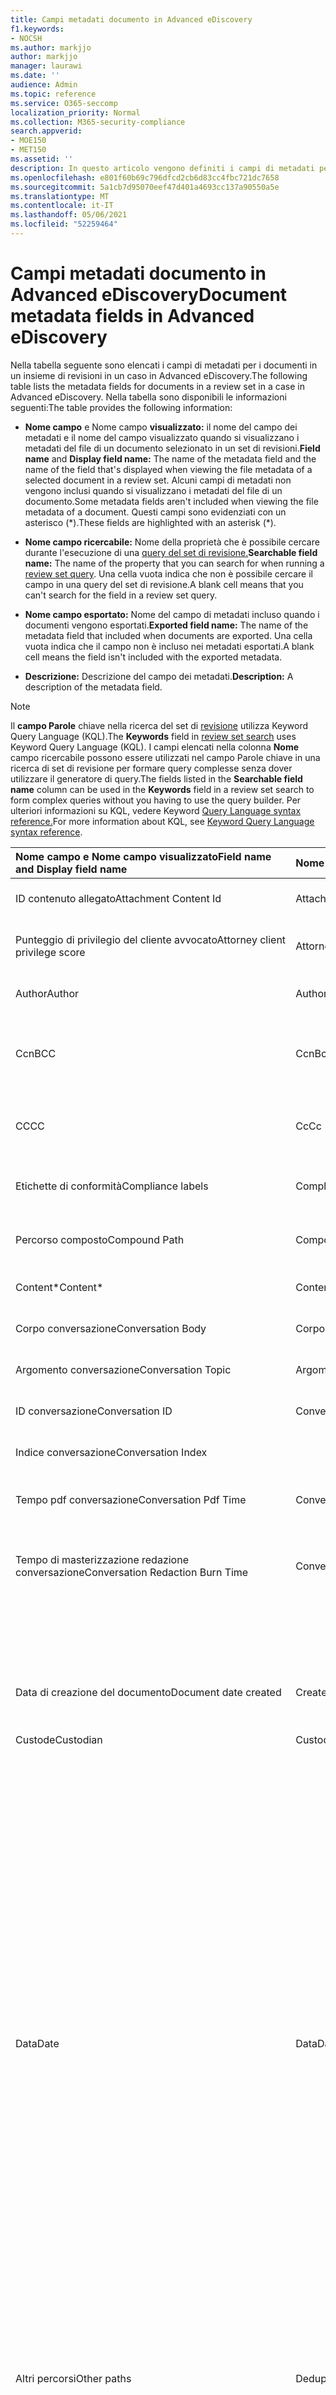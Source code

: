 ```yaml
---
title: Campi metadati documento in Advanced eDiscovery
f1.keywords:
- NOCSH
ms.author: markjjo
author: markjjo
manager: laurawi
ms.date: ''
audience: Admin
ms.topic: reference
ms.service: O365-seccomp
localization_priority: Normal
ms.collection: M365-security-compliance
search.appverid:
- MOE150
- MET150
ms.assetid: ''
description: In questo articolo vengono definiti i campi di metadati per i documenti in un set di revisioni in un caso in Advanced eDiscovery in Microsoft 365.
ms.openlocfilehash: e801f60b69c796dfcd2cb6d83cc4fbc721dc7658
ms.sourcegitcommit: 5a1cb7d95070eef47d401a4693cc137a90550a5e
ms.translationtype: MT
ms.contentlocale: it-IT
ms.lasthandoff: 05/06/2021
ms.locfileid: "52259464"
---
```

# <a name="document-metadata-fields-in-advanced-ediscovery"></a><span data-ttu-id="33580-103">Campi metadati documento in Advanced eDiscovery</span><span class="sxs-lookup"><span data-stu-id="33580-103">Document metadata fields in Advanced eDiscovery</span></span>

<span data-ttu-id="33580-104">Nella tabella seguente sono elencati i campi di metadati per i documenti in un insieme di revisioni in un caso in Advanced eDiscovery.</span><span class="sxs-lookup"><span data-stu-id="33580-104">The following table lists the metadata fields for documents in a review set in a case in Advanced eDiscovery.</span></span> <span data-ttu-id="33580-105">Nella tabella sono disponibili le informazioni seguenti:</span><span class="sxs-lookup"><span data-stu-id="33580-105">The table provides the following information:</span></span>

- <span data-ttu-id="33580-106">**Nome campo** e Nome campo **visualizzato:** il nome del campo dei metadati e il nome del campo visualizzato quando si visualizzano i metadati del file di un documento selezionato in un set di revisioni.</span><span class="sxs-lookup"><span data-stu-id="33580-106">**Field name** and **Display field name:** The name of the metadata field and the name of the field that's displayed when viewing the file metadata of a selected document in a review set.</span></span> <span data-ttu-id="33580-107">Alcuni campi di metadati non vengono inclusi quando si visualizzano i metadati del file di un documento.</span><span class="sxs-lookup"><span data-stu-id="33580-107">Some metadata fields aren't included when viewing the file metadata of a document.</span></span> <span data-ttu-id="33580-108">Questi campi sono evidenziati con un asterisco (\*).</span><span class="sxs-lookup"><span data-stu-id="33580-108">These fields are highlighted with an asterisk (\*).</span></span>

- <span data-ttu-id="33580-109">**Nome campo ricercabile:** Nome della proprietà che è possibile cercare durante l'esecuzione di una [query del set di revisione.](review-set-search.md)</span><span class="sxs-lookup"><span data-stu-id="33580-109">**Searchable field name:** The name of the property that you can search for when running a [review set query](review-set-search.md).</span></span> <span data-ttu-id="33580-110">Una cella vuota indica che non è possibile cercare il campo in una query del set di revisione.</span><span class="sxs-lookup"><span data-stu-id="33580-110">A blank cell means that you can't search for the field in a review set query.</span></span>

- <span data-ttu-id="33580-111">**Nome campo esportato:** Nome del campo di metadati incluso quando i documenti vengono esportati.</span><span class="sxs-lookup"><span data-stu-id="33580-111">**Exported field name:** The name of the metadata field that included when documents are exported.</span></span>  <span data-ttu-id="33580-112">Una cella vuota indica che il campo non è incluso nei metadati esportati.</span><span class="sxs-lookup"><span data-stu-id="33580-112">A blank cell means the field isn't included with the exported metadata.</span></span>

- <span data-ttu-id="33580-113">**Descrizione:** Descrizione del campo dei metadati.</span><span class="sxs-lookup"><span data-stu-id="33580-113">**Description:** A description of the metadata field.</span></span>

> [!NOTE]
> <span data-ttu-id="33580-114">Il **campo Parole** chiave nella ricerca del set di [revisione](./review-set-search.md) utilizza Keyword Query Language (KQL).</span><span class="sxs-lookup"><span data-stu-id="33580-114">The **Keywords** field in [review set search](./review-set-search.md) uses Keyword Query Language (KQL).</span></span> <span data-ttu-id="33580-115">I campi elencati nella colonna **Nome** campo  ricercabile possono essere utilizzati nel campo Parole chiave in una ricerca di set di revisione per formare query complesse senza dover utilizzare il generatore di query.</span><span class="sxs-lookup"><span data-stu-id="33580-115">The fields listed in the **Searchable field name** column can be used in the **Keywords** field in a review set search to form complex queries without you having to use the query builder.</span></span> <span data-ttu-id="33580-116">Per ulteriori informazioni su KQL, vedere Keyword [Query Language syntax reference.](/sharepoint/dev/general-development/keyword-query-language-kql-syntax-reference)</span><span class="sxs-lookup"><span data-stu-id="33580-116">For more information about KQL, see [Keyword Query Language syntax reference](/sharepoint/dev/general-development/keyword-query-language-kql-syntax-reference).</span></span>

|<span data-ttu-id="33580-117">**Nome campo** e **Nome campo visualizzato**</span><span class="sxs-lookup"><span data-stu-id="33580-117">**Field name** and **Display field name**</span></span>|<span data-ttu-id="33580-118">**Nome campo ricercabile**</span><span class="sxs-lookup"><span data-stu-id="33580-118">**Searchable field name**</span></span>|<span data-ttu-id="33580-119">**Nome campo esportato**</span><span class="sxs-lookup"><span data-stu-id="33580-119">**Exported field name**</span></span>|<span data-ttu-id="33580-120">**Descrizione**</span><span class="sxs-lookup"><span data-stu-id="33580-120">**Description**</span></span>|
|:-----|:-----|:-----|:-----|
|<span data-ttu-id="33580-121">ID contenuto allegato</span><span class="sxs-lookup"><span data-stu-id="33580-121">Attachment Content Id</span></span>|<span data-ttu-id="33580-122">AttachmentContentId</span><span class="sxs-lookup"><span data-stu-id="33580-122">AttachmentContentId</span></span>||<span data-ttu-id="33580-123">ID contenuto allegato dell'elemento.</span><span class="sxs-lookup"><span data-stu-id="33580-123">Attachment content Id of the item.</span></span>|
|<span data-ttu-id="33580-124">Punteggio di privilegio del cliente avvocato</span><span class="sxs-lookup"><span data-stu-id="33580-124">Attorney client privilege score</span></span>|<span data-ttu-id="33580-125">AttorneyClientPrivilegeScore</span><span class="sxs-lookup"><span data-stu-id="33580-125">AttorneyClientPrivilegeScore</span></span>||<span data-ttu-id="33580-126">Punteggio di contenuto del modello di privilegio avvocato-client.</span><span class="sxs-lookup"><span data-stu-id="33580-126">Attorney-client privilege model content score.</span></span>|
|<span data-ttu-id="33580-127">Author</span><span class="sxs-lookup"><span data-stu-id="33580-127">Author</span></span>|<span data-ttu-id="33580-128">Author</span><span class="sxs-lookup"><span data-stu-id="33580-128">Author</span></span>|<span data-ttu-id="33580-129">Doc_authors</span><span class="sxs-lookup"><span data-stu-id="33580-129">Doc_authors</span></span>|<span data-ttu-id="33580-130">Autore dai metadati del documento.</span><span class="sxs-lookup"><span data-stu-id="33580-130">Author from the document metadata.</span></span>|
|<span data-ttu-id="33580-131">Ccn</span><span class="sxs-lookup"><span data-stu-id="33580-131">BCC</span></span>|<span data-ttu-id="33580-132">Ccn</span><span class="sxs-lookup"><span data-stu-id="33580-132">Bcc</span></span>|<span data-ttu-id="33580-133">Email_bcc</span><span class="sxs-lookup"><span data-stu-id="33580-133">Email_bcc</span></span>|<span data-ttu-id="33580-134">Campo Ccn per i tipi di messaggio.</span><span class="sxs-lookup"><span data-stu-id="33580-134">Bcc field for message types.</span></span> <span data-ttu-id="33580-135">Il formato **è DisplayName \<SMTPAddress>**.</span><span class="sxs-lookup"><span data-stu-id="33580-135">Format is **DisplayName \<SMTPAddress>**.</span></span>|
|<span data-ttu-id="33580-136">CC</span><span class="sxs-lookup"><span data-stu-id="33580-136">CC</span></span>|<span data-ttu-id="33580-137">Cc</span><span class="sxs-lookup"><span data-stu-id="33580-137">Cc</span></span>|<span data-ttu-id="33580-138">Email_cc</span><span class="sxs-lookup"><span data-stu-id="33580-138">Email_cc</span></span>|<span data-ttu-id="33580-139">Campo Cc per i tipi di messaggio.</span><span class="sxs-lookup"><span data-stu-id="33580-139">Cc field for message types.</span></span> <span data-ttu-id="33580-140">Il formato **è DisplayName \<SMTPAddress>**.</span><span class="sxs-lookup"><span data-stu-id="33580-140">Format is **DisplayName \<SMTPAddress>**.</span></span>|
|<span data-ttu-id="33580-141">Etichette di conformità</span><span class="sxs-lookup"><span data-stu-id="33580-141">Compliance labels</span></span>|<span data-ttu-id="33580-142">ComplianceLabels</span><span class="sxs-lookup"><span data-stu-id="33580-142">ComplianceLabels</span></span>|<span data-ttu-id="33580-143">Compliance_labels</span><span class="sxs-lookup"><span data-stu-id="33580-143">Compliance_labels</span></span>|<span data-ttu-id="33580-144">[Etichette di conservazione](retention.md) applicate al contenuto in Office 365.</span><span class="sxs-lookup"><span data-stu-id="33580-144">[Retention labels](retention.md) applied to content in Office 365.</span></span>|
|<span data-ttu-id="33580-145">Percorso composto</span><span class="sxs-lookup"><span data-stu-id="33580-145">Compound Path</span></span>|<span data-ttu-id="33580-146">CompoundPath</span><span class="sxs-lookup"><span data-stu-id="33580-146">CompoundPath</span></span>|<span data-ttu-id="33580-147">Compound_path</span><span class="sxs-lookup"><span data-stu-id="33580-147">Compound_path</span></span>|<span data-ttu-id="33580-148">Percorso leggibile che descrive l'origine dell'elemento.</span><span class="sxs-lookup"><span data-stu-id="33580-148">Human readable path that describes the source of the item.</span></span>|
|<span data-ttu-id="33580-149">Content\*</span><span class="sxs-lookup"><span data-stu-id="33580-149">Content\*</span></span>|<span data-ttu-id="33580-150">Contenuto</span><span class="sxs-lookup"><span data-stu-id="33580-150">Content</span></span>||<span data-ttu-id="33580-151">Testo estratto dell'elemento.</span><span class="sxs-lookup"><span data-stu-id="33580-151">Extracted text of the item.</span></span>|
|<span data-ttu-id="33580-152">Corpo conversazione</span><span class="sxs-lookup"><span data-stu-id="33580-152">Conversation Body</span></span>|<span data-ttu-id="33580-153">Corpo conversazione</span><span class="sxs-lookup"><span data-stu-id="33580-153">Conversation Body</span></span>||<span data-ttu-id="33580-154">Corpo della conversazione dell'elemento.</span><span class="sxs-lookup"><span data-stu-id="33580-154">Conversation body of the item.</span></span>|
|<span data-ttu-id="33580-155">Argomento conversazione</span><span class="sxs-lookup"><span data-stu-id="33580-155">Conversation Topic</span></span>|<span data-ttu-id="33580-156">Argomento conversazione</span><span class="sxs-lookup"><span data-stu-id="33580-156">Conversation Topic</span></span>||<span data-ttu-id="33580-157">Argomento di conversazione dell'elemento.</span><span class="sxs-lookup"><span data-stu-id="33580-157">Conversation topic of the item.</span></span>|
|<span data-ttu-id="33580-158">ID conversazione</span><span class="sxs-lookup"><span data-stu-id="33580-158">Conversation ID</span></span>|<span data-ttu-id="33580-159">ConversationId</span><span class="sxs-lookup"><span data-stu-id="33580-159">ConversationId</span></span>|<span data-ttu-id="33580-160">Email_conversation_ID</span><span class="sxs-lookup"><span data-stu-id="33580-160">Email_conversation_ID</span></span>|<span data-ttu-id="33580-161">ID conversazione dal messaggio.</span><span class="sxs-lookup"><span data-stu-id="33580-161">Conversation Id from the message.</span></span>|
|<span data-ttu-id="33580-162">Indice conversazione</span><span class="sxs-lookup"><span data-stu-id="33580-162">Conversation Index</span></span>||<span data-ttu-id="33580-163">Conversation_index</span><span class="sxs-lookup"><span data-stu-id="33580-163">Conversation_index</span></span>|<span data-ttu-id="33580-164">Indice della conversazione dal messaggio.</span><span class="sxs-lookup"><span data-stu-id="33580-164">Conversation index from the message.</span></span>|
|<span data-ttu-id="33580-165">Tempo pdf conversazione</span><span class="sxs-lookup"><span data-stu-id="33580-165">Conversation Pdf Time</span></span>|<span data-ttu-id="33580-166">ConversationPdfTime</span><span class="sxs-lookup"><span data-stu-id="33580-166">ConversationPdfTime</span></span>||<span data-ttu-id="33580-167">Data di creazione della versione PDF della conversazione.</span><span class="sxs-lookup"><span data-stu-id="33580-167">Date when the PDF version of the conversation was created.</span></span>|
|<span data-ttu-id="33580-168">Tempo di masterizzazione redazione conversazione</span><span class="sxs-lookup"><span data-stu-id="33580-168">Conversation Redaction Burn Time</span></span>|<span data-ttu-id="33580-169">ConversationRedactionBurnTime</span><span class="sxs-lookup"><span data-stu-id="33580-169">ConversationRedactionBurnTime</span></span>||<span data-ttu-id="33580-170">Data in cui è stata creata la versione PDF della conversazione per Chat.</span><span class="sxs-lookup"><span data-stu-id="33580-170">Date when the PDF version of the conversation was created for Chat.</span></span>|
|||<span data-ttu-id="33580-171">Converted_file_path</span><span class="sxs-lookup"><span data-stu-id="33580-171">Converted_file_path</span></span>|<span data-ttu-id="33580-172">Percorso del file di esportazione convertito.</span><span class="sxs-lookup"><span data-stu-id="33580-172">The path of the converted export file.</span></span> <span data-ttu-id="33580-173">Solo per uso interno di Microsoft.</span><span class="sxs-lookup"><span data-stu-id="33580-173">For internal Microsoft use only.</span></span>|
|<span data-ttu-id="33580-174">Data di creazione del documento</span><span class="sxs-lookup"><span data-stu-id="33580-174">Document date created</span></span>|<span data-ttu-id="33580-175">CreatedTime</span><span class="sxs-lookup"><span data-stu-id="33580-175">CreatedTime</span></span>|<span data-ttu-id="33580-176">Doc_date_created</span><span class="sxs-lookup"><span data-stu-id="33580-176">Doc_date_created</span></span>|<span data-ttu-id="33580-177">Creare la data dai metadati del documento.</span><span class="sxs-lookup"><span data-stu-id="33580-177">Create date from document metadata.</span></span>|
|<span data-ttu-id="33580-178">Custode</span><span class="sxs-lookup"><span data-stu-id="33580-178">Custodian</span></span>|<span data-ttu-id="33580-179">Custode</span><span class="sxs-lookup"><span data-stu-id="33580-179">Custodian</span></span>|<span data-ttu-id="33580-180">Custode</span><span class="sxs-lookup"><span data-stu-id="33580-180">Custodian</span></span>|<span data-ttu-id="33580-181">Nome del responsabile a cui è stato associato l'elemento.</span><span class="sxs-lookup"><span data-stu-id="33580-181">Name of the custodian the item was associated with.</span></span>|
|<span data-ttu-id="33580-182">Data</span><span class="sxs-lookup"><span data-stu-id="33580-182">Date</span></span>|<span data-ttu-id="33580-183">Data</span><span class="sxs-lookup"><span data-stu-id="33580-183">Date</span></span>|<span data-ttu-id="33580-184">Data</span><span class="sxs-lookup"><span data-stu-id="33580-184">Date</span></span>|<span data-ttu-id="33580-185">Date è un campo calcolato che dipende dal tipo di file.</span><span class="sxs-lookup"><span data-stu-id="33580-185">Date is a computed field that depends on the file type.</span></span><br /><br /><span data-ttu-id="33580-186">Posta elettronica: Data di invio</span><span class="sxs-lookup"><span data-stu-id="33580-186">Email: Sent date</span></span><br /><span data-ttu-id="33580-187">Allegati di posta elettronica: data dell'ultima modifica del documento;se non disponibile, data di invio dell'elemento padre</span><span class="sxs-lookup"><span data-stu-id="33580-187">Email attachments: Last modified date of the document;if not available, the parent's Sent date</span></span><br /><span data-ttu-id="33580-188">Documenti incorporati: data dell'ultima modifica del documento; se non disponibile, data dell'ultima modifica dell'elemento padre</span><span class="sxs-lookup"><span data-stu-id="33580-188">Embedded documents: Last modified date of the document; if not available, the parent's last modified date</span></span><br /><span data-ttu-id="33580-189">Documenti di SpO (include allegati moderni): SharePoint data dell'ultima modifica; se non disponibile, la data dell'ultima modifica dei documenti</span><span class="sxs-lookup"><span data-stu-id="33580-189">SPO documents (includes modern attachments): SharePoint Last modified date; if not available, the documents last modified date</span></span><br /><span data-ttu-id="33580-190">Documenti non Office 365: data ultima modifica</span><span class="sxs-lookup"><span data-stu-id="33580-190">Non-Office 365 documents: Last modified date</span></span><br /><span data-ttu-id="33580-191">Riunioni: data di inizio della riunione</span><span class="sxs-lookup"><span data-stu-id="33580-191">Meetings: Meeting start date</span></span><br /><span data-ttu-id="33580-192">VoiceMail: Data di invio</span><span class="sxs-lookup"><span data-stu-id="33580-192">VoiceMail: Sent date</span></span><br /><span data-ttu-id="33580-193">Messaggistica istantanea: data di invio</span><span class="sxs-lookup"><span data-stu-id="33580-193">IM: Sent date</span></span>|
|<span data-ttu-id="33580-194">Altri percorsi</span><span class="sxs-lookup"><span data-stu-id="33580-194">Other paths</span></span>|<span data-ttu-id="33580-195">Dedupedcompoundpath</span><span class="sxs-lookup"><span data-stu-id="33580-195">Dedupedcompoundpath</span></span>|<span data-ttu-id="33580-196">Deduped_compound_path</span><span class="sxs-lookup"><span data-stu-id="33580-196">Deduped_compound_path</span></span>|<span data-ttu-id="33580-197">Elenco di percorsi composti di documenti che sono duplicati esatti (posta elettronica: in base al contenuto, documenti: in base all'hash).</span><span class="sxs-lookup"><span data-stu-id="33580-197">List of compound paths of documents that are exact duplicates (email: based on content, documents: based on hash).</span></span>|
|<span data-ttu-id="33580-198">Altri custodi</span><span class="sxs-lookup"><span data-stu-id="33580-198">Other custodians</span></span>|<span data-ttu-id="33580-199">DedupedCustodians</span><span class="sxs-lookup"><span data-stu-id="33580-199">DedupedCustodians</span></span>|<span data-ttu-id="33580-200">Deduped_custodians</span><span class="sxs-lookup"><span data-stu-id="33580-200">Deduped_custodians</span></span>|<span data-ttu-id="33580-201">Elenco dei custodi dei documenti che sono duplicati esatti (per la posta elettronica, in base al contenuto, per i documenti, in base all'hash).</span><span class="sxs-lookup"><span data-stu-id="33580-201">List of custodians of documents that are exact duplicates (for email, based on content; for documents, based on hash).</span></span>|
|<span data-ttu-id="33580-202">Altri ID file</span><span class="sxs-lookup"><span data-stu-id="33580-202">Other file IDs</span></span>|<span data-ttu-id="33580-203">DedupedFileIds</span><span class="sxs-lookup"><span data-stu-id="33580-203">DedupedFileIds</span></span>|<span data-ttu-id="33580-204">Deduped_file_IDs</span><span class="sxs-lookup"><span data-stu-id="33580-204">Deduped_file_IDs</span></span>|<span data-ttu-id="33580-205">Elenco di ID file di documenti che sono duplicati esatti (per la posta elettronica, in base al contenuto, per i documenti, in base all'hash).</span><span class="sxs-lookup"><span data-stu-id="33580-205">List of file IDs of documents that are exact duplicates (for email, based on content; for documents, based on hash).</span></span>|
|<span data-ttu-id="33580-206">Commenti documento</span><span class="sxs-lookup"><span data-stu-id="33580-206">Document comments</span></span>|<span data-ttu-id="33580-207">DocComments</span><span class="sxs-lookup"><span data-stu-id="33580-207">DocComments</span></span>|<span data-ttu-id="33580-208">Doc_comments</span><span class="sxs-lookup"><span data-stu-id="33580-208">Doc_comments</span></span>|<span data-ttu-id="33580-209">Commenti dai metadati del documento.</span><span class="sxs-lookup"><span data-stu-id="33580-209">Comments from the document metadata.</span></span>|
|<span data-ttu-id="33580-210">Document company</span><span class="sxs-lookup"><span data-stu-id="33580-210">Document company</span></span>||<span data-ttu-id="33580-211">Doc_company</span><span class="sxs-lookup"><span data-stu-id="33580-211">Doc_company</span></span>|<span data-ttu-id="33580-212">Società dai metadati del documento.</span><span class="sxs-lookup"><span data-stu-id="33580-212">Company from the document metadata.</span></span>|
|<span data-ttu-id="33580-213">DocIndex\*</span><span class="sxs-lookup"><span data-stu-id="33580-213">DocIndex\*</span></span>|||<span data-ttu-id="33580-214">Indice nella famiglia.</span><span class="sxs-lookup"><span data-stu-id="33580-214">The index in the family.</span></span> <span data-ttu-id="33580-215">**-1** o **0** indica che è la radice.</span><span class="sxs-lookup"><span data-stu-id="33580-215">**-1** or **0** means it is the root.</span></span>|
|<span data-ttu-id="33580-216">Parole chiave del documento</span><span class="sxs-lookup"><span data-stu-id="33580-216">Document keywords</span></span>||<span data-ttu-id="33580-217">Doc_keywords</span><span class="sxs-lookup"><span data-stu-id="33580-217">Doc_keywords</span></span>|<span data-ttu-id="33580-218">Parole chiave dai metadati del documento.</span><span class="sxs-lookup"><span data-stu-id="33580-218">Keywords from the document metadata.</span></span>|
|<span data-ttu-id="33580-219">Documento modificato da</span><span class="sxs-lookup"><span data-stu-id="33580-219">Document modified by</span></span>||<span data-ttu-id="33580-220">Doc_modified_by</span><span class="sxs-lookup"><span data-stu-id="33580-220">Doc_modified_by</span></span>|<span data-ttu-id="33580-221">Data dell'ultima modifica dai metadati del documento.</span><span class="sxs-lookup"><span data-stu-id="33580-221">Last modified date by from document metadata.</span></span>|
|<span data-ttu-id="33580-222">Revisione documento</span><span class="sxs-lookup"><span data-stu-id="33580-222">Document Revision</span></span>|<span data-ttu-id="33580-223">Doc_Version</span><span class="sxs-lookup"><span data-stu-id="33580-223">Doc_Version</span></span>|<span data-ttu-id="33580-224">Doc_Version</span><span class="sxs-lookup"><span data-stu-id="33580-224">Doc_Version</span></span>|<span data-ttu-id="33580-225">Revisione dai metadati del documento.</span><span class="sxs-lookup"><span data-stu-id="33580-225">Revision from the document metadata.</span></span>|
|<span data-ttu-id="33580-226">Oggetto documento</span><span class="sxs-lookup"><span data-stu-id="33580-226">Document subject</span></span>||<span data-ttu-id="33580-227">Doc_subject</span><span class="sxs-lookup"><span data-stu-id="33580-227">Doc_subject</span></span>|<span data-ttu-id="33580-228">Oggetto dai metadati del documento.</span><span class="sxs-lookup"><span data-stu-id="33580-228">Subject from the document metadata.</span></span>|
|<span data-ttu-id="33580-229">Modello di documento</span><span class="sxs-lookup"><span data-stu-id="33580-229">Document template</span></span>||<span data-ttu-id="33580-230">Doc_template</span><span class="sxs-lookup"><span data-stu-id="33580-230">Doc_template</span></span>|<span data-ttu-id="33580-231">Modello dai metadati del documento.</span><span class="sxs-lookup"><span data-stu-id="33580-231">Template from the document metadata.</span></span>|
|<span data-ttu-id="33580-232">DocLastSavedBy</span><span class="sxs-lookup"><span data-stu-id="33580-232">DocLastSavedBy</span></span>||<span data-ttu-id="33580-233">Doc_last_saved_by</span><span class="sxs-lookup"><span data-stu-id="33580-233">Doc_last_saved_by</span></span>|<span data-ttu-id="33580-234">Nome dell'ultimo utente che ha salvato il documento.</span><span class="sxs-lookup"><span data-stu-id="33580-234">The name of the user who last saved the document.</span></span>|
|<span data-ttu-id="33580-235">Tema dominante</span><span class="sxs-lookup"><span data-stu-id="33580-235">Dominant theme</span></span>|<span data-ttu-id="33580-236">DominantTheme</span><span class="sxs-lookup"><span data-stu-id="33580-236">DominantTheme</span></span>|<span data-ttu-id="33580-237">Dominant_theme</span><span class="sxs-lookup"><span data-stu-id="33580-237">Dominant_theme</span></span>|<span data-ttu-id="33580-238">Tema dominante calcolato per l'analisi.</span><span class="sxs-lookup"><span data-stu-id="33580-238">Dominant theme as calculated for analytics.</span></span>|
|<span data-ttu-id="33580-239">Sottoinsieme duplicato</span><span class="sxs-lookup"><span data-stu-id="33580-239">Duplicate subset</span></span>||<span data-ttu-id="33580-240">Duplicate_subset</span><span class="sxs-lookup"><span data-stu-id="33580-240">Duplicate_subset</span></span>|<span data-ttu-id="33580-241">ID gruppo per duplicati esatti.</span><span class="sxs-lookup"><span data-stu-id="33580-241">Group ID for exact duplicates.</span></span>|
|<span data-ttu-id="33580-242">EmailAction\*</span><span class="sxs-lookup"><span data-stu-id="33580-242">EmailAction\*</span></span>||<span data-ttu-id="33580-243">Email_action</span><span class="sxs-lookup"><span data-stu-id="33580-243">Email_action</span></span>|<span data-ttu-id="33580-244">I valori **sono None,** **Reply** o **Forward;** in base all'oggetto di un messaggio.</span><span class="sxs-lookup"><span data-stu-id="33580-244">Values are **None**, **Reply**, or **Forward**; based on the subject line of a message.</span></span>|
|<span data-ttu-id="33580-245">Conferma di recapito e-mail richiesta</span><span class="sxs-lookup"><span data-stu-id="33580-245">Email Delivery Receipt Requested</span></span>||<span data-ttu-id="33580-246">Email_delivery_receipt_requested</span><span class="sxs-lookup"><span data-stu-id="33580-246">Email_delivery_receipt_requested</span></span>|<span data-ttu-id="33580-247">Indirizzo di posta elettronica fornito nelle intestazioni Internet per la conferma di recapito.</span><span class="sxs-lookup"><span data-stu-id="33580-247">Email address supplied in Internet Headers for delivery receipt.</span></span>|
|<span data-ttu-id="33580-248">Priorità</span><span class="sxs-lookup"><span data-stu-id="33580-248">Importance</span></span>|<span data-ttu-id="33580-249">EmailImportance</span><span class="sxs-lookup"><span data-stu-id="33580-249">EmailImportance</span></span>|<span data-ttu-id="33580-250">Email_importance</span><span class="sxs-lookup"><span data-stu-id="33580-250">Email_importance</span></span>|<span data-ttu-id="33580-251">Importanza del messaggio: **0** - Basso; **1** - Normale; **2** - Alta</span><span class="sxs-lookup"><span data-stu-id="33580-251">Importance of the message: **0** - Low; **1** - Normal; **2** - High</span></span>|
|<span data-ttu-id="33580-252">EmailInternetHeaders</span><span class="sxs-lookup"><span data-stu-id="33580-252">EmailInternetHeaders</span></span>|<span data-ttu-id="33580-253">EmailInternetHeaders</span><span class="sxs-lookup"><span data-stu-id="33580-253">EmailInternetHeaders</span></span>|<span data-ttu-id="33580-254">Email_internet_headers</span><span class="sxs-lookup"><span data-stu-id="33580-254">Email_internet_headers</span></span>|<span data-ttu-id="33580-255">Set completo di intestazioni di posta elettronica dal messaggio di posta elettronica</span><span class="sxs-lookup"><span data-stu-id="33580-255">The full set of email headers from the email message</span></span>|
|<span data-ttu-id="33580-256">EmailLevel\*</span><span class="sxs-lookup"><span data-stu-id="33580-256">EmailLevel\*</span></span>||<span data-ttu-id="33580-257">Email_level</span><span class="sxs-lookup"><span data-stu-id="33580-257">Email_level</span></span>|<span data-ttu-id="33580-258">Indica il livello di un messaggio all'interno del thread di posta elettronica a cui appartiene. gli allegati ereditano il valore del messaggio padre.</span><span class="sxs-lookup"><span data-stu-id="33580-258">Indicates a message's level within the email thread it belongs to; attachments inherit its parent message's value.</span></span>|
|<span data-ttu-id="33580-259">ID messaggio di posta elettronica</span><span class="sxs-lookup"><span data-stu-id="33580-259">Email Message Id</span></span>||<span data-ttu-id="33580-260">Email_message_ID</span><span class="sxs-lookup"><span data-stu-id="33580-260">Email_message_ID</span></span>|<span data-ttu-id="33580-261">ID messaggio Internet dal messaggio.</span><span class="sxs-lookup"><span data-stu-id="33580-261">Internet message Id from the message.</span></span>|
|<span data-ttu-id="33580-262">EmailReadReceiptRequested</span><span class="sxs-lookup"><span data-stu-id="33580-262">EmailReadReceiptRequested</span></span>||<span data-ttu-id="33580-263">Email_read_receipt_requested</span><span class="sxs-lookup"><span data-stu-id="33580-263">Email_read_receipt_requested</span></span>|<span data-ttu-id="33580-264">Indirizzo di posta elettronica fornito nelle intestazioni Internet per la conferma di lettura.</span><span class="sxs-lookup"><span data-stu-id="33580-264">Email address supplied in Internet Headers for read receipt.</span></span>|
|<span data-ttu-id="33580-265">Sicurezza della posta elettronica</span><span class="sxs-lookup"><span data-stu-id="33580-265">Email Security</span></span>|<span data-ttu-id="33580-266">EmailSecurity</span><span class="sxs-lookup"><span data-stu-id="33580-266">EmailSecurity</span></span>|<span data-ttu-id="33580-267">Email_security</span><span class="sxs-lookup"><span data-stu-id="33580-267">Email_security</span></span>|<span data-ttu-id="33580-268">Impostazione di sicurezza del messaggio: **0** - Nessuno; **1** - Firmato; **2** - Crittografato; **3** - Crittografato e firmato.</span><span class="sxs-lookup"><span data-stu-id="33580-268">Security setting of the message: **0** - None; **1** - Signed; **2** -  Encrypted; **3** -  Encrypted and signed.</span></span>|
|<span data-ttu-id="33580-269">Riservatezza della posta elettronica</span><span class="sxs-lookup"><span data-stu-id="33580-269">Email Sensitivity</span></span>|<span data-ttu-id="33580-270">EmailSensitivity</span><span class="sxs-lookup"><span data-stu-id="33580-270">EmailSensitivity</span></span>|<span data-ttu-id="33580-271">email_sensitivity</span><span class="sxs-lookup"><span data-stu-id="33580-271">email_sensitivity</span></span>|<span data-ttu-id="33580-272">Impostazione di riservatezza del messaggio: **0** - Nessuno; **1** Personale; **2** - Privato; **3** - CompanyConfidential.</span><span class="sxs-lookup"><span data-stu-id="33580-272">Sensitivity setting of the message: **0** - None; **1** Personal; **2** - Private; **3** - CompanyConfidential.</span></span>|
|<span data-ttu-id="33580-273">Set di messaggi di posta elettronica</span><span class="sxs-lookup"><span data-stu-id="33580-273">Email set</span></span>|<span data-ttu-id="33580-274">EmailSet</span><span class="sxs-lookup"><span data-stu-id="33580-274">EmailSet</span></span>|<span data-ttu-id="33580-275">Email_set</span><span class="sxs-lookup"><span data-stu-id="33580-275">Email_set</span></span>|<span data-ttu-id="33580-276">ID gruppo per tutti i messaggi nello stesso set di posta elettronica.</span><span class="sxs-lookup"><span data-stu-id="33580-276">Group ID for all messages in the same email set.</span></span>|
|<span data-ttu-id="33580-277">EmailThread\*</span><span class="sxs-lookup"><span data-stu-id="33580-277">EmailThread\*</span></span>||<span data-ttu-id="33580-278">Email_thread</span><span class="sxs-lookup"><span data-stu-id="33580-278">Email_thread</span></span>|<span data-ttu-id="33580-279">Posizione del messaggio all'interno del set di messaggi di posta elettronica; è costituito da ID nodo dalla radice al messaggio corrente e sono separati da punti (.).</span><span class="sxs-lookup"><span data-stu-id="33580-279">Position of the message within the email set; consists of node IDs from the root to the current message and are separated by periods (.).</span></span>|
|||<span data-ttu-id="33580-280">Export_native_path</span><span class="sxs-lookup"><span data-stu-id="33580-280">Export_native_path</span></span>|<span data-ttu-id="33580-281">Percorso del file esportato.</span><span class="sxs-lookup"><span data-stu-id="33580-281">The path of the exported file.</span></span>|
|<span data-ttu-id="33580-282">Tipo di contenuto estratto</span><span class="sxs-lookup"><span data-stu-id="33580-282">Extracted content type</span></span>||<span data-ttu-id="33580-283">Native_type</span><span class="sxs-lookup"><span data-stu-id="33580-283">Native_type</span></span>|<span data-ttu-id="33580-284">Tipo di contenuto estratto sotto forma di tipo mime. ad esempio, **image/jpeg**</span><span class="sxs-lookup"><span data-stu-id="33580-284">Extracted content type, in the form of mime type; for example, **image/jpeg**</span></span>|
|||<span data-ttu-id="33580-285">Extracted_text_path</span><span class="sxs-lookup"><span data-stu-id="33580-285">Extracted_text_path</span></span>|<span data-ttu-id="33580-286">Percorso del file di testo estratto nell'esportazione.</span><span class="sxs-lookup"><span data-stu-id="33580-286">The path to the extracted text file in the export.</span></span>|
|<span data-ttu-id="33580-287">ExtractedTextLength\*</span><span class="sxs-lookup"><span data-stu-id="33580-287">ExtractedTextLength\*</span></span>||<span data-ttu-id="33580-288">Extracted_text_length</span><span class="sxs-lookup"><span data-stu-id="33580-288">Extracted_text_length</span></span>|<span data-ttu-id="33580-289">Numero di caratteri nel testo estratto.</span><span class="sxs-lookup"><span data-stu-id="33580-289">Number of characters in the extracted text.</span></span>|
|<span data-ttu-id="33580-290">FamilyDuplicateSet\*</span><span class="sxs-lookup"><span data-stu-id="33580-290">FamilyDuplicateSet\*</span></span>||<span data-ttu-id="33580-291">Family_duplicate_set</span><span class="sxs-lookup"><span data-stu-id="33580-291">Family_duplicate_set</span></span>|<span data-ttu-id="33580-292">Identificatore numerico per le famiglie che sono duplicati esatti l'uno dell'altro (stesso contenuto e tutti gli stessi allegati).</span><span class="sxs-lookup"><span data-stu-id="33580-292">Numeric identifier for families that are exact duplicates of each other (same content and all the same attachments).</span></span>|
|<span data-ttu-id="33580-293">ID famiglia</span><span class="sxs-lookup"><span data-stu-id="33580-293">Family ID</span></span>|<span data-ttu-id="33580-294">FamilyId</span><span class="sxs-lookup"><span data-stu-id="33580-294">FamilyId</span></span>|<span data-ttu-id="33580-295">Family_ID</span><span class="sxs-lookup"><span data-stu-id="33580-295">Family_ID</span></span>|<span data-ttu-id="33580-296">Id famiglia raggruppa tutti gli elementi; per la posta elettronica, include il messaggio e tutti gli allegati; per i documenti, include il documento e tutti gli elementi incorporati.</span><span class="sxs-lookup"><span data-stu-id="33580-296">Family Id groups together all items; for email, this includes the message and all attachments; for documents, this includes the document and any embedded items.</span></span>|
|<span data-ttu-id="33580-297">Dimensioni famiglia</span><span class="sxs-lookup"><span data-stu-id="33580-297">Family Size</span></span>||<span data-ttu-id="33580-298">Family_size</span><span class="sxs-lookup"><span data-stu-id="33580-298">Family_size</span></span>|<span data-ttu-id="33580-299">Numero di documenti della famiglia.</span><span class="sxs-lookup"><span data-stu-id="33580-299">Number of documents in the family.</span></span>|
|<span data-ttu-id="33580-300">Classe File</span><span class="sxs-lookup"><span data-stu-id="33580-300">File class</span></span>|<span data-ttu-id="33580-301">FileClass</span><span class="sxs-lookup"><span data-stu-id="33580-301">FileClass</span></span>|<span data-ttu-id="33580-302">File_class</span><span class="sxs-lookup"><span data-stu-id="33580-302">File_class</span></span>|<span data-ttu-id="33580-303">Per il contenuto di SharePoint e OneDrive: **Document**; per il contenuto da Exchange: **Posta elettronica** o **Allegato.**</span><span class="sxs-lookup"><span data-stu-id="33580-303">For content from SharePoint and OneDrive: **Document**; for content from Exchange: **Email** or **Attachment**.</span></span>|
|<span data-ttu-id="33580-304">File ID</span><span class="sxs-lookup"><span data-stu-id="33580-304">File ID</span></span>|<span data-ttu-id="33580-305">FileId</span><span class="sxs-lookup"><span data-stu-id="33580-305">FileId</span></span>|<span data-ttu-id="33580-306">File_ID</span><span class="sxs-lookup"><span data-stu-id="33580-306">File_ID</span></span>|<span data-ttu-id="33580-307">Identificatore del documento univoco all'interno del caso.</span><span class="sxs-lookup"><span data-stu-id="33580-307">Document identifier unique within the case.</span></span>|
|<span data-ttu-id="33580-308">Data di creazione del file system</span><span class="sxs-lookup"><span data-stu-id="33580-308">File system date created</span></span>||<span data-ttu-id="33580-309">File_system_date_created</span><span class="sxs-lookup"><span data-stu-id="33580-309">File_system_date_created</span></span>|<span data-ttu-id="33580-310">Data di creazione dal file system (si applica solo ai dati non Office 365 dati).</span><span class="sxs-lookup"><span data-stu-id="33580-310">Created date from file system (only applies to non-Office 365 data).</span></span>|
|<span data-ttu-id="33580-311">Data di modifica del file system</span><span class="sxs-lookup"><span data-stu-id="33580-311">File system date modified</span></span>||<span data-ttu-id="33580-312">File_system_date_modified</span><span class="sxs-lookup"><span data-stu-id="33580-312">File_system_date_modified</span></span>|<span data-ttu-id="33580-313">Data di modifica dal file system (si applica solo ai dati non Office 365 dati).</span><span class="sxs-lookup"><span data-stu-id="33580-313">Modified date from file system (only applies to non-Office 365 data).</span></span>|
|<span data-ttu-id="33580-314">Tipo di file</span><span class="sxs-lookup"><span data-stu-id="33580-314">File Type</span></span>|<span data-ttu-id="33580-315">FileType</span><span class="sxs-lookup"><span data-stu-id="33580-315">FileType</span></span>||<span data-ttu-id="33580-316">Tipo di file dell'elemento in base all'estensione di file.</span><span class="sxs-lookup"><span data-stu-id="33580-316">File type of the item based on file extension.</span></span>|
|<span data-ttu-id="33580-317">ID gruppo</span><span class="sxs-lookup"><span data-stu-id="33580-317">Group Id</span></span>|<span data-ttu-id="33580-318">GroupID</span><span class="sxs-lookup"><span data-stu-id="33580-318">GroupID</span></span>||<span data-ttu-id="33580-319">ID gruppo per il contenuto raggruppato.</span><span class="sxs-lookup"><span data-stu-id="33580-319">Group ID for grouped content.</span></span>|
|<span data-ttu-id="33580-320">Ha allegato</span><span class="sxs-lookup"><span data-stu-id="33580-320">Has attachment</span></span>|<span data-ttu-id="33580-321">HasAttachment</span><span class="sxs-lookup"><span data-stu-id="33580-321">HasAttachment</span></span>|<span data-ttu-id="33580-322">Email_has_attachment</span><span class="sxs-lookup"><span data-stu-id="33580-322">Email_has_attachment</span></span>|<span data-ttu-id="33580-323">Indica se il messaggio contiene allegati.</span><span class="sxs-lookup"><span data-stu-id="33580-323">Indicates whether or not the message has attachments.</span></span>|
|<span data-ttu-id="33580-324">Ha avvocato</span><span class="sxs-lookup"><span data-stu-id="33580-324">Has attorney</span></span>|<span data-ttu-id="33580-325">HasAttorney</span><span class="sxs-lookup"><span data-stu-id="33580-325">HasAttorney</span></span>||<span data-ttu-id="33580-326">**True** quando almeno uno dei partecipanti viene trovato nell'elenco degli avvocati. in caso contrario, il valore è **False**.</span><span class="sxs-lookup"><span data-stu-id="33580-326">**True** when at least one of the participants is found in the attorney list; otherwise, the value is **False**.</span></span>|
|<span data-ttu-id="33580-327">HasText\*</span><span class="sxs-lookup"><span data-stu-id="33580-327">HasText\*</span></span>||<span data-ttu-id="33580-328">Has_text</span><span class="sxs-lookup"><span data-stu-id="33580-328">Has_text</span></span>|<span data-ttu-id="33580-329">Indica se l'elemento contiene testo. i valori possibili **sono True** e **False.**</span><span class="sxs-lookup"><span data-stu-id="33580-329">Indicates whether or not the item has text; possible values are **True** and **False**.</span></span>|
|<span data-ttu-id="33580-330">ID non modificabile</span><span class="sxs-lookup"><span data-stu-id="33580-330">Immutable ID</span></span>||<span data-ttu-id="33580-331">Immutable_ID</span><span class="sxs-lookup"><span data-stu-id="33580-331">Immutable_ID</span></span>|<span data-ttu-id="33580-332">Questo ID viene utilizzato per identificare in modo univoco un documento all'interno di un set di revisioni.</span><span class="sxs-lookup"><span data-stu-id="33580-332">This Id is used to uniquely identify a document within a review set.</span></span> <span data-ttu-id="33580-333">Questo campo non può essere utilizzato in una ricerca di set di revisione e l'ID non può essere utilizzato per accedere a un documento nella posizione nativa.</span><span class="sxs-lookup"><span data-stu-id="33580-333">This field can't be used in a review set search and the Id can't be used to access a document in its native location.</span></span>|
|<span data-ttu-id="33580-334">Tipo inclusivo</span><span class="sxs-lookup"><span data-stu-id="33580-334">Inclusive type</span></span>|<span data-ttu-id="33580-335">InclusiveType</span><span class="sxs-lookup"><span data-stu-id="33580-335">InclusiveType</span></span>|<span data-ttu-id="33580-336">Inclusive_type</span><span class="sxs-lookup"><span data-stu-id="33580-336">Inclusive_type</span></span>|<span data-ttu-id="33580-337">Tipo inclusivo calcolato per l'analisi: **0** - non inclusivo; **1** - inclusivo; **2** - inclusivo meno; **3** - Copia inclusiva.</span><span class="sxs-lookup"><span data-stu-id="33580-337">Inclusive type calculated for analytics: **0** - not inclusive; **1** - inclusive; **2** - inclusive minus; **3** - inclusive copy.</span></span>|
|<span data-ttu-id="33580-338">In Risposta a ID</span><span class="sxs-lookup"><span data-stu-id="33580-338">In Reply To Id</span></span>||<span data-ttu-id="33580-339">In_reply_to_ID</span><span class="sxs-lookup"><span data-stu-id="33580-339">In_reply_to_ID</span></span>|<span data-ttu-id="33580-340">In risposta all'ID del messaggio.</span><span class="sxs-lookup"><span data-stu-id="33580-340">In reply to Id from the message.</span></span>|
|<span data-ttu-id="33580-341">InputFileExtension</span><span class="sxs-lookup"><span data-stu-id="33580-341">InputFileExtension</span></span>||<span data-ttu-id="33580-342">Original_file_extension</span><span class="sxs-lookup"><span data-stu-id="33580-342">Original_file_extension</span></span>|<span data-ttu-id="33580-343">Estensione di file originale del file.</span><span class="sxs-lookup"><span data-stu-id="33580-343">The original file extension of the file.</span></span>|
|<span data-ttu-id="33580-344">InputFileID</span><span class="sxs-lookup"><span data-stu-id="33580-344">InputFileID</span></span>||<span data-ttu-id="33580-345">Input_file_ID</span><span class="sxs-lookup"><span data-stu-id="33580-345">Input_file_ID</span></span>|<span data-ttu-id="33580-346">ID file dell'elemento di primo livello nel set di revisioni.</span><span class="sxs-lookup"><span data-stu-id="33580-346">The file ID of the top level item in the review set.</span></span> <span data-ttu-id="33580-347">Per un allegato, questo ID sarà l'ID dell'elemento padre.</span><span class="sxs-lookup"><span data-stu-id="33580-347">For an attachment, this ID will be the ID of the parent.</span></span> <span data-ttu-id="33580-348">Può essere usato per raggruppare le famiglie.</span><span class="sxs-lookup"><span data-stu-id="33580-348">This can be used to group families together.</span></span>|
|<span data-ttu-id="33580-349">Allegato moderno</span><span class="sxs-lookup"><span data-stu-id="33580-349">Is modern attachment</span></span>| <span data-ttu-id="33580-350">IsModernAttachment</span><span class="sxs-lookup"><span data-stu-id="33580-350">IsModernAttachment</span></span>|  |<span data-ttu-id="33580-351">Questo file è un allegato moderno o un file collegato.</span><span class="sxs-lookup"><span data-stu-id="33580-351">This file is a modern attachment or linked file.</span></span>|
|<span data-ttu-id="33580-352">È dalla versione del documento</span><span class="sxs-lookup"><span data-stu-id="33580-352">Is from document version</span></span> | <span data-ttu-id="33580-353">IsFromDocumentVersion</span><span class="sxs-lookup"><span data-stu-id="33580-353">IsFromDocumentVersion</span></span> |  |<span data-ttu-id="33580-354">Il documento corrente è di una versione diversa di un altro documento.</span><span class="sxs-lookup"><span data-stu-id="33580-354">Current document is from a different version of another document.</span></span>|
|<span data-ttu-id="33580-355">È allegato di posta elettronica</span><span class="sxs-lookup"><span data-stu-id="33580-355">Is email attachment</span></span> | <span data-ttu-id="33580-356">IsEmailAttachment</span><span class="sxs-lookup"><span data-stu-id="33580-356">IsEmailAttachment</span></span>|  |<span data-ttu-id="33580-357">Questo elemento deriva da un allegato di posta elettronica visualizzato come elemento allegato al messaggio.</span><span class="sxs-lookup"><span data-stu-id="33580-357">This item is from an email attachment that shows up as an attached item to the message.</span></span>|
|<span data-ttu-id="33580-358">Allegato in linea</span><span class="sxs-lookup"><span data-stu-id="33580-358">Is inline attachment</span></span>| <span data-ttu-id="33580-359">IsInlineAttachment</span><span class="sxs-lookup"><span data-stu-id="33580-359">IsInlineAttachment</span></span>|  |<span data-ttu-id="33580-360">Questo messaggio è stato allegato in linea e viene visualizzato nel corpo del messaggio.</span><span class="sxs-lookup"><span data-stu-id="33580-360">This was attached inline and shows up in the body of the message.</span></span>|
|<span data-ttu-id="33580-361">È rappresentativo</span><span class="sxs-lookup"><span data-stu-id="33580-361">Is Representative</span></span>|<span data-ttu-id="33580-362">IsRepresentative</span><span class="sxs-lookup"><span data-stu-id="33580-362">IsRepresentative</span></span>|<span data-ttu-id="33580-363">Is_representative</span><span class="sxs-lookup"><span data-stu-id="33580-363">Is_representative</span></span>|<span data-ttu-id="33580-364">Un documento in ogni set di duplicati esatti viene contrassegnato come rappresentativo.</span><span class="sxs-lookup"><span data-stu-id="33580-364">One document in every set of exact duplicates is marked as representative.</span></span>|
|<span data-ttu-id="33580-365">Classe Item</span><span class="sxs-lookup"><span data-stu-id="33580-365">Item class</span></span>|<span data-ttu-id="33580-366">Itemclass</span><span class="sxs-lookup"><span data-stu-id="33580-366">ItemClass</span></span>|<span data-ttu-id="33580-367">Item_class</span><span class="sxs-lookup"><span data-stu-id="33580-367">Item_class</span></span>|<span data-ttu-id="33580-368">Classe di elementi fornita dal server Exchange; ad esempio **IPM. Nota**</span><span class="sxs-lookup"><span data-stu-id="33580-368">Item class supplied by exchange server; for example, **IPM.Note**</span></span>|
|<span data-ttu-id="33580-369">Last modified date</span><span class="sxs-lookup"><span data-stu-id="33580-369">Last modified date</span></span>|<span data-ttu-id="33580-370">LastModifiedDate</span><span class="sxs-lookup"><span data-stu-id="33580-370">LastModifiedDate</span></span>|<span data-ttu-id="33580-371">Doc_date_modified</span><span class="sxs-lookup"><span data-stu-id="33580-371">Doc_date_modified</span></span>|<span data-ttu-id="33580-372">Data dell'ultima modifica dai metadati del documento.</span><span class="sxs-lookup"><span data-stu-id="33580-372">Last modified date from document metadata.</span></span>|
|<span data-ttu-id="33580-373">Load ID</span><span class="sxs-lookup"><span data-stu-id="33580-373">Load ID</span></span>|<span data-ttu-id="33580-374">LoadId</span><span class="sxs-lookup"><span data-stu-id="33580-374">LoadId</span></span>|<span data-ttu-id="33580-375">Load_ID</span><span class="sxs-lookup"><span data-stu-id="33580-375">Load_ID</span></span>|<span data-ttu-id="33580-376">ID del set di carico in cui l'elemento è stato aggiunto a un set di revisione.</span><span class="sxs-lookup"><span data-stu-id="33580-376">The Id of the load set in which the item was added to a review set.</span></span>|
|<span data-ttu-id="33580-377">Posizione</span><span class="sxs-lookup"><span data-stu-id="33580-377">Location</span></span>|<span data-ttu-id="33580-378">Posizione</span><span class="sxs-lookup"><span data-stu-id="33580-378">Location</span></span>|<span data-ttu-id="33580-379">Posizione</span><span class="sxs-lookup"><span data-stu-id="33580-379">Location</span></span>|<span data-ttu-id="33580-380">Stringa che indica il tipo di posizione da cui sono stati provenienti i documenti.</span><span class="sxs-lookup"><span data-stu-id="33580-380">String that indicates the type of location that documents were sourced from.</span></span><br /><br /><span data-ttu-id="33580-381">**Dati importati** - Dati non Office 365 dati</span><span class="sxs-lookup"><span data-stu-id="33580-381">**Imported Data** - Non-Office 365 data</span></span><br /><span data-ttu-id="33580-382">**Teams** - Microsoft Teams</span><span class="sxs-lookup"><span data-stu-id="33580-382">**Teams** - Microsoft Teams</span></span><br /><span data-ttu-id="33580-383">**Exchange** - Exchange cassette postali</span><span class="sxs-lookup"><span data-stu-id="33580-383">**Exchange** - Exchange mailboxes</span></span><br /><span data-ttu-id="33580-384">**SharePoint** - SharePoint siti</span><span class="sxs-lookup"><span data-stu-id="33580-384">**SharePoint** - SharePoint sites</span></span><br /><span data-ttu-id="33580-385">**OneDrive** - OneDrive account</span><span class="sxs-lookup"><span data-stu-id="33580-385">**OneDrive** - OneDrive accounts</span></span>|
|<span data-ttu-id="33580-386">Nome percorso</span><span class="sxs-lookup"><span data-stu-id="33580-386">Location name</span></span>|<span data-ttu-id="33580-387">LocationName</span><span class="sxs-lookup"><span data-stu-id="33580-387">LocationName</span></span>|<span data-ttu-id="33580-388">Location_name</span><span class="sxs-lookup"><span data-stu-id="33580-388">Location_name</span></span>|<span data-ttu-id="33580-389">Stringa che identifica l'origine dell'elemento.</span><span class="sxs-lookup"><span data-stu-id="33580-389">String that identifies the source of the item.</span></span> <span data-ttu-id="33580-390">Per Exchange, questo sarà l'indirizzo SMTP della cassetta postale; per SharePoint e OneDrive, l'URL della raccolta siti.</span><span class="sxs-lookup"><span data-stu-id="33580-390">For exchange, this will be the SMTP address of the mailbox; for SharePoint and OneDrive, the URL for the site collection.</span></span>|
|||<span data-ttu-id="33580-391">Marked_as_pivot</span><span class="sxs-lookup"><span data-stu-id="33580-391">Marked_as_pivot</span></span>|<span data-ttu-id="33580-392">Questo file è il pivot in un set quasi duplicato.</span><span class="sxs-lookup"><span data-stu-id="33580-392">This file is the pivot in a near duplicate set.</span></span>|
|<span data-ttu-id="33580-393">Contrassegnato come rappresentativo</span><span class="sxs-lookup"><span data-stu-id="33580-393">Marked as representative</span></span>|<span data-ttu-id="33580-394">MarkAsRepresentative</span><span class="sxs-lookup"><span data-stu-id="33580-394">MarkAsRepresentative</span></span>||<span data-ttu-id="33580-395">Un documento di ogni set di duplicati esatti viene contrassegnato come rappresentanti.</span><span class="sxs-lookup"><span data-stu-id="33580-395">One document from each set of exact duplicates is marked as representatives.</span></span>|
|<span data-ttu-id="33580-396">Data fine riunione</span><span class="sxs-lookup"><span data-stu-id="33580-396">Meeting End Date</span></span>|<span data-ttu-id="33580-397">MeetingEndDate</span><span class="sxs-lookup"><span data-stu-id="33580-397">MeetingEndDate</span></span>|<span data-ttu-id="33580-398">Meeting_end_date</span><span class="sxs-lookup"><span data-stu-id="33580-398">Meeting_end_date</span></span>|<span data-ttu-id="33580-399">Data di fine riunione per le riunioni.</span><span class="sxs-lookup"><span data-stu-id="33580-399">Meeting end date for meetings.</span></span>|
|<span data-ttu-id="33580-400">Data inizio riunione</span><span class="sxs-lookup"><span data-stu-id="33580-400">Meeting Start Date</span></span>|<span data-ttu-id="33580-401">MeetingStartDate</span><span class="sxs-lookup"><span data-stu-id="33580-401">MeetingStartDate</span></span>|<span data-ttu-id="33580-402">Meeting_start_date</span><span class="sxs-lookup"><span data-stu-id="33580-402">Meeting_start_date</span></span>|<span data-ttu-id="33580-403">Data di inizio della riunione per le riunioni.</span><span class="sxs-lookup"><span data-stu-id="33580-403">Meeting start date for meetings.</span></span>|
|<span data-ttu-id="33580-404">Tipo di messaggio</span><span class="sxs-lookup"><span data-stu-id="33580-404">Message kind</span></span>|<span data-ttu-id="33580-405">MessageKind</span><span class="sxs-lookup"><span data-stu-id="33580-405">MessageKind</span></span>|<span data-ttu-id="33580-406">Message_kind</span><span class="sxs-lookup"><span data-stu-id="33580-406">Message_kind</span></span>|<span data-ttu-id="33580-407">Tipo di messaggio da cercare.</span><span class="sxs-lookup"><span data-stu-id="33580-407">The type of message to search for.</span></span> <span data-ttu-id="33580-408">Valori possibili: contatti docs e-mail dati esterni fax im journals riunioni **<br /> <br /> <br /> <br /> <br /> <br /> <br /> <br /> <br /> <br /> microsoftteams** (restituisce elementi da chat, riunioni e chiamate in Microsoft Teams) note post **<br /> <br /> <br /> rssfeeds <br /> <br />** attività segreteria telefonica</span><span class="sxs-lookup"><span data-stu-id="33580-408">Possible values: **<br /><br />contacts <br />docs <br />email <br />externaldata <br />faxes <br />im <br />journals <br />meetings <br />microsoftteams** (returns items from chats, meetings, and calls in Microsoft Teams) **<br />notes <br />posts <br />rssfeeds <br />tasks <br />voicemail**</span></span>| 
|<span data-ttu-id="33580-409">ID padre allegato moderno</span><span class="sxs-lookup"><span data-stu-id="33580-409">Modern Attachment Parent Id</span></span>||<span data-ttu-id="33580-410">ModernAttachment_ParentId</span><span class="sxs-lookup"><span data-stu-id="33580-410">ModernAttachment_ParentId</span></span>|<span data-ttu-id="33580-411">ID non modificabile dell'elemento padre del documento.</span><span class="sxs-lookup"><span data-stu-id="33580-411">The Immutable Id of the document's parent.</span></span>|
|<span data-ttu-id="33580-412">Estensione nativa</span><span class="sxs-lookup"><span data-stu-id="33580-412">Native Extension</span></span>|<span data-ttu-id="33580-413">NativeExtension</span><span class="sxs-lookup"><span data-stu-id="33580-413">NativeExtension</span></span>|<span data-ttu-id="33580-414">Native_extension</span><span class="sxs-lookup"><span data-stu-id="33580-414">Native_extension</span></span>|<span data-ttu-id="33580-415">Estensione nativa dell'elemento.</span><span class="sxs-lookup"><span data-stu-id="33580-415">Native extension of the item.</span></span>|
|<span data-ttu-id="33580-416">Nome file nativo</span><span class="sxs-lookup"><span data-stu-id="33580-416">Native file name</span></span>|<span data-ttu-id="33580-417">NativeFileName</span><span class="sxs-lookup"><span data-stu-id="33580-417">NativeFileName</span></span>|<span data-ttu-id="33580-418">Native_file_name</span><span class="sxs-lookup"><span data-stu-id="33580-418">Native_file_name</span></span>|<span data-ttu-id="33580-419">Nome file nativo dell'elemento.</span><span class="sxs-lookup"><span data-stu-id="33580-419">Native file name of the item.</span></span>|
|<span data-ttu-id="33580-420">NativeMD5</span><span class="sxs-lookup"><span data-stu-id="33580-420">NativeMD5</span></span>||<span data-ttu-id="33580-421">Native_MD5</span><span class="sxs-lookup"><span data-stu-id="33580-421">Native_MD5</span></span>|<span data-ttu-id="33580-422">Hash MD5 (valore hash a 128 bit) del flusso di file.</span><span class="sxs-lookup"><span data-stu-id="33580-422">MD5 hash (128-bit hash value) of the file stream.</span></span>|
|<span data-ttu-id="33580-423">NativeSHA256</span><span class="sxs-lookup"><span data-stu-id="33580-423">NativeSHA256</span></span>||<span data-ttu-id="33580-424">Native_SHA_256</span><span class="sxs-lookup"><span data-stu-id="33580-424">Native_SHA_256</span></span>|<span data-ttu-id="33580-425">Hash SHA256 (valore hash a 256 bit) del flusso di file.</span><span class="sxs-lookup"><span data-stu-id="33580-425">SHA256 hash (256-bit hash value) of the file stream.</span></span>|
|<span data-ttu-id="33580-426">ND/ET Sort: esclusione degli allegati</span><span class="sxs-lookup"><span data-stu-id="33580-426">ND/ET Sort: Excluding attachments</span></span>|<span data-ttu-id="33580-427">NdEtSortExclAttach</span><span class="sxs-lookup"><span data-stu-id="33580-427">NdEtSortExclAttach</span></span>|<span data-ttu-id="33580-428">ND_ET_sort_excl_attach</span><span class="sxs-lookup"><span data-stu-id="33580-428">ND_ET_sort_excl_attach</span></span>|<span data-ttu-id="33580-429">Concatenazione del set di thread di posta elettronica (ET) e dell'insieme ND (Near-duplicate).</span><span class="sxs-lookup"><span data-stu-id="33580-429">Concatenation of the email thread (ET) set and Near-duplicate (ND) set.</span></span> <span data-ttu-id="33580-430">Questo campo viene utilizzato per un ordinamento efficiente al momento della revisione.</span><span class="sxs-lookup"><span data-stu-id="33580-430">This field is used for efficient sorting at review time.</span></span> <span data-ttu-id="33580-431">Una **D** è preceduta da set ND e **un E** è preceduto da set ET.</span><span class="sxs-lookup"><span data-stu-id="33580-431">A **D** is prefixed to ND sets and an **E** is prefixed to ET sets.</span></span>|
|<span data-ttu-id="33580-432">ND/ET Sort: inclusione di allegati</span><span class="sxs-lookup"><span data-stu-id="33580-432">ND/ET Sort: Including attachments</span></span>|<span data-ttu-id="33580-433">NdEtSortInclAttach</span><span class="sxs-lookup"><span data-stu-id="33580-433">NdEtSortInclAttach</span></span>|<span data-ttu-id="33580-434">ND_ET_sort_incl_attach</span><span class="sxs-lookup"><span data-stu-id="33580-434">ND_ET_sort_incl_attach</span></span>|<span data-ttu-id="33580-435">Concatenazione di un set di thread di posta elettronica (ET) e di un set di ND (near-duplicate).</span><span class="sxs-lookup"><span data-stu-id="33580-435">Concatenation of an email thread (ET) set and near-duplicate (ND) set.</span></span> <span data-ttu-id="33580-436">Questo campo viene utilizzato per un ordinamento efficiente al momento della revisione.</span><span class="sxs-lookup"><span data-stu-id="33580-436">This field is used for efficient sorting at review time.</span></span> <span data-ttu-id="33580-437">Una **D** è preceduta da set ND e **un E** è preceduto da set ET.</span><span class="sxs-lookup"><span data-stu-id="33580-437">A **D** is prefixed to ND sets and an **E** is prefixed to ET sets.</span></span> <span data-ttu-id="33580-438">Ogni elemento di posta elettronica in un insieme ET è seguito dai relativi allegati appropriati.</span><span class="sxs-lookup"><span data-stu-id="33580-438">Each email item in an ET set is followed by its appropriate attachments.</span></span>|
|<span data-ttu-id="33580-439">Autori di O365</span><span class="sxs-lookup"><span data-stu-id="33580-439">O365 authors</span></span>||<span data-ttu-id="33580-440">O365_authors</span><span class="sxs-lookup"><span data-stu-id="33580-440">O365_authors</span></span>|<span data-ttu-id="33580-441">Autore da SharePoint.</span><span class="sxs-lookup"><span data-stu-id="33580-441">Author from SharePoint.</span></span>|
|<span data-ttu-id="33580-442">O365 creato da</span><span class="sxs-lookup"><span data-stu-id="33580-442">O365 created by</span></span>||<span data-ttu-id="33580-443">O365_created_by</span><span class="sxs-lookup"><span data-stu-id="33580-443">O365_created_by</span></span>|<span data-ttu-id="33580-444">Creato da SharePoint.</span><span class="sxs-lookup"><span data-stu-id="33580-444">Created by from SharePoint.</span></span>|
|<span data-ttu-id="33580-445">Data di creazione di O365</span><span class="sxs-lookup"><span data-stu-id="33580-445">O365 date created</span></span>||<span data-ttu-id="33580-446">O365_date_created</span><span class="sxs-lookup"><span data-stu-id="33580-446">O365_date_created</span></span>|<span data-ttu-id="33580-447">Data di creazione SharePoint.</span><span class="sxs-lookup"><span data-stu-id="33580-447">Created date from SharePoint.</span></span>|
|<span data-ttu-id="33580-448">Data di modifica di O365</span><span class="sxs-lookup"><span data-stu-id="33580-448">O365 date modified</span></span>||<span data-ttu-id="33580-449">O365_date_modified</span><span class="sxs-lookup"><span data-stu-id="33580-449">O365_date_modified</span></span>|<span data-ttu-id="33580-450">Data dell'ultima modifica SharePoint.</span><span class="sxs-lookup"><span data-stu-id="33580-450">Last modified date from SharePoint.</span></span>|
|<span data-ttu-id="33580-451">O365 modificato da</span><span class="sxs-lookup"><span data-stu-id="33580-451">O365 modified by</span></span>||<span data-ttu-id="33580-452">O365_modified_by</span><span class="sxs-lookup"><span data-stu-id="33580-452">O365_modified_by</span></span>|<span data-ttu-id="33580-453">Modificato da da SharePoint.</span><span class="sxs-lookup"><span data-stu-id="33580-453">Modified by from SharePoint.</span></span>|
|<span data-ttu-id="33580-454">ID padre</span><span class="sxs-lookup"><span data-stu-id="33580-454">Parent ID</span></span>|<span data-ttu-id="33580-455">ParentId</span><span class="sxs-lookup"><span data-stu-id="33580-455">ParentId</span></span>|<span data-ttu-id="33580-456">Container_ID</span><span class="sxs-lookup"><span data-stu-id="33580-456">Container_ID</span></span>|<span data-ttu-id="33580-457">ID dell'elemento padre dell'elemento.</span><span class="sxs-lookup"><span data-stu-id="33580-457">Id of the item's parent.</span></span>|
|<span data-ttu-id="33580-458">ParentNode</span><span class="sxs-lookup"><span data-stu-id="33580-458">ParentNode</span></span>||<span data-ttu-id="33580-459">Parent_node</span><span class="sxs-lookup"><span data-stu-id="33580-459">Parent_node</span></span>|<span data-ttu-id="33580-460">Il messaggio di posta elettronica precedente più vicino nel thread di posta elettronica.</span><span class="sxs-lookup"><span data-stu-id="33580-460">The closest preceding email message in the email thread.</span></span>|
|<span data-ttu-id="33580-461">Domini partecipanti</span><span class="sxs-lookup"><span data-stu-id="33580-461">Participant domains</span></span>|<span data-ttu-id="33580-462">ParticipantDomains</span><span class="sxs-lookup"><span data-stu-id="33580-462">ParticipantDomains</span></span>|<span data-ttu-id="33580-463">Email_participant_domains</span><span class="sxs-lookup"><span data-stu-id="33580-463">Email_participant_domains</span></span>|<span data-ttu-id="33580-464">Elenco di tutti i domini dei partecipanti di un messaggio.</span><span class="sxs-lookup"><span data-stu-id="33580-464">List of all domains of participants of a message.</span></span>|
|<span data-ttu-id="33580-465">Partecipanti</span><span class="sxs-lookup"><span data-stu-id="33580-465">Participants</span></span>|<span data-ttu-id="33580-466">Partecipanti</span><span class="sxs-lookup"><span data-stu-id="33580-466">Participants</span></span>|<span data-ttu-id="33580-467">Email_participants</span><span class="sxs-lookup"><span data-stu-id="33580-467">Email_participants</span></span>|<span data-ttu-id="33580-468">Elenco di tutti i partecipanti di un messaggio; ad esempio Mittente, A, Cc, Ccn.</span><span class="sxs-lookup"><span data-stu-id="33580-468">List of all participants of a message; for example, Sender, To, Cc, Bcc.</span></span>|
|<span data-ttu-id="33580-469">Pivot ID</span><span class="sxs-lookup"><span data-stu-id="33580-469">Pivot ID</span></span>|<span data-ttu-id="33580-470">PivotId</span><span class="sxs-lookup"><span data-stu-id="33580-470">PivotId</span></span>|<span data-ttu-id="33580-471">Pivot_ID</span><span class="sxs-lookup"><span data-stu-id="33580-471">Pivot_ID</span></span>|<span data-ttu-id="33580-472">ID di un pivot.</span><span class="sxs-lookup"><span data-stu-id="33580-472">The ID of a pivot.</span></span>|
|<span data-ttu-id="33580-473">Potenzialmente privilegiato</span><span class="sxs-lookup"><span data-stu-id="33580-473">Potentially privileged</span></span>|<span data-ttu-id="33580-474">PotentiallyPrivileged</span><span class="sxs-lookup"><span data-stu-id="33580-474">PotentiallyPrivileged</span></span>|<span data-ttu-id="33580-475">Potentially_privileged</span><span class="sxs-lookup"><span data-stu-id="33580-475">Potentially_privileged</span></span>|<span data-ttu-id="33580-476">True se il modello di rilevamento dei privilegi avvocato-client considera il documento potenzialmente privilegiato</span><span class="sxs-lookup"><span data-stu-id="33580-476">True if attorney-client privilege detection model considers the document potentially privileged</span></span>|
|<span data-ttu-id="33580-477">Stato elaborazione</span><span class="sxs-lookup"><span data-stu-id="33580-477">Processing status</span></span>|<span data-ttu-id="33580-478">ProcessingStatus</span><span class="sxs-lookup"><span data-stu-id="33580-478">ProcessingStatus</span></span>|<span data-ttu-id="33580-479">Error_code</span><span class="sxs-lookup"><span data-stu-id="33580-479">Error_code</span></span>|<span data-ttu-id="33580-480">Stato di elaborazione dopo l'aggiunta dell'elemento a un set di revisione.</span><span class="sxs-lookup"><span data-stu-id="33580-480">Processing status after the item was added to a review set.</span></span>|
|<span data-ttu-id="33580-481">Percentile di lettura</span><span class="sxs-lookup"><span data-stu-id="33580-481">Read percentile</span></span>|<span data-ttu-id="33580-482">ReadPercentile</span><span class="sxs-lookup"><span data-stu-id="33580-482">ReadPercentile</span></span>||<span data-ttu-id="33580-483">Percentile di lettura per il documento in base alla pertinenza.</span><span class="sxs-lookup"><span data-stu-id="33580-483">Read percentile for the document based on Relevance.</span></span>|
|<span data-ttu-id="33580-484">Ricevuto</span><span class="sxs-lookup"><span data-stu-id="33580-484">Received</span></span>|<span data-ttu-id="33580-485">Ricevuto</span><span class="sxs-lookup"><span data-stu-id="33580-485">Received</span></span>|<span data-ttu-id="33580-486">Email_date_received</span><span class="sxs-lookup"><span data-stu-id="33580-486">Email_date_received</span></span>|<span data-ttu-id="33580-487">Data e ora in cui il messaggio di posta elettronica è stato ricevuto in formato UTC.</span><span class="sxs-lookup"><span data-stu-id="33580-487">The date and time the email was received in UTC.</span></span>|
|<span data-ttu-id="33580-488">Numero destinatari</span><span class="sxs-lookup"><span data-stu-id="33580-488">Recipient Count</span></span>||<span data-ttu-id="33580-489">Recipient_count</span><span class="sxs-lookup"><span data-stu-id="33580-489">Recipient_count</span></span>|<span data-ttu-id="33580-490">Numero di destinatari nel messaggio.</span><span class="sxs-lookup"><span data-stu-id="33580-490">Number of recipients in the message.</span></span>|
|<span data-ttu-id="33580-491">Domini destinatari</span><span class="sxs-lookup"><span data-stu-id="33580-491">Recipient domains</span></span>|<span data-ttu-id="33580-492">RecipientDomains</span><span class="sxs-lookup"><span data-stu-id="33580-492">RecipientDomains</span></span>|<span data-ttu-id="33580-493">Email_recipient_domains</span><span class="sxs-lookup"><span data-stu-id="33580-493">Email_recipient_domains</span></span>|<span data-ttu-id="33580-494">Elenco di tutti i domini di destinatari di un messaggio.</span><span class="sxs-lookup"><span data-stu-id="33580-494">List of all domains of recipients of a message.</span></span>|
|<span data-ttu-id="33580-495">Destinatari</span><span class="sxs-lookup"><span data-stu-id="33580-495">Recipients</span></span>|<span data-ttu-id="33580-496">Destinatari</span><span class="sxs-lookup"><span data-stu-id="33580-496">Recipients</span></span>|<span data-ttu-id="33580-497">Email_recipients</span><span class="sxs-lookup"><span data-stu-id="33580-497">Email_recipients</span></span>|<span data-ttu-id="33580-498">Elenco di tutti i destinatari di un messaggio (A, Cc, Ccn).</span><span class="sxs-lookup"><span data-stu-id="33580-498">List of all recipients of a message (To, Cc, Bcc).</span></span>|
|||<span data-ttu-id="33580-499">Redacted_file_path</span><span class="sxs-lookup"><span data-stu-id="33580-499">Redacted_file_path</span></span>|<span data-ttu-id="33580-500">Percorso del file sostitutivo redatto nell'esportazione.</span><span class="sxs-lookup"><span data-stu-id="33580-500">The path of the redacted replacement file in the export.</span></span>|
|||<span data-ttu-id="33580-501">Redacted_text_path</span><span class="sxs-lookup"><span data-stu-id="33580-501">Redacted_text_path</span></span>|<span data-ttu-id="33580-502">Percorso della sostituzione del file di testo nell'esportazione.</span><span class="sxs-lookup"><span data-stu-id="33580-502">The path of the redacted text file replacement in the export.</span></span> <span data-ttu-id="33580-503">Solo per uso interno di Microsoft.</span><span class="sxs-lookup"><span data-stu-id="33580-503">For internal Microsoft use only.</span></span>|
|<span data-ttu-id="33580-504">Tag di pertinenza Caso 1</span><span class="sxs-lookup"><span data-stu-id="33580-504">Relevance tag Case issue 1</span></span>||<span data-ttu-id="33580-505">Relevance_tag_case_issue_1</span><span class="sxs-lookup"><span data-stu-id="33580-505">Relevance_tag_case_issue_1</span></span>|<span data-ttu-id="33580-506">Tag di pertinenza Caso 1 da Rilevanza.</span><span class="sxs-lookup"><span data-stu-id="33580-506">Relevance tag Case issue 1 from Relevance.</span></span>|
|<span data-ttu-id="33580-507">Punteggio di pertinenza</span><span class="sxs-lookup"><span data-stu-id="33580-507">Relevance score</span></span>|<span data-ttu-id="33580-508">RelevanceScore</span><span class="sxs-lookup"><span data-stu-id="33580-508">RelevanceScore</span></span>||<span data-ttu-id="33580-509">Punteggio di pertinenza di un documento in base alla pertinenza.</span><span class="sxs-lookup"><span data-stu-id="33580-509">Relevance score of a document based on Relevance.</span></span>|
|<span data-ttu-id="33580-510">Tag di pertinenza</span><span class="sxs-lookup"><span data-stu-id="33580-510">Relevance tag</span></span>|<span data-ttu-id="33580-511">RelevanceTag</span><span class="sxs-lookup"><span data-stu-id="33580-511">RelevanceTag</span></span>||<span data-ttu-id="33580-512">Punteggio di pertinenza di un documento in base alla pertinenza.</span><span class="sxs-lookup"><span data-stu-id="33580-512">Relevance score of a document based on Relevance.</span></span>|
|<span data-ttu-id="33580-513">ID rappresentante</span><span class="sxs-lookup"><span data-stu-id="33580-513">Representative ID</span></span>|<span data-ttu-id="33580-514">RepresentativeId</span><span class="sxs-lookup"><span data-stu-id="33580-514">RepresentativeId</span></span>||<span data-ttu-id="33580-515">Identificatore numerico di ogni set di duplicati esatti.</span><span class="sxs-lookup"><span data-stu-id="33580-515">Numeric identifier of each set of exact duplicates.</span></span>|
|||<span data-ttu-id="33580-516">Row_number</span><span class="sxs-lookup"><span data-stu-id="33580-516">Row_number</span></span>|<span data-ttu-id="33580-517">Numero di riga dell'elemento nel file di caricamento.</span><span class="sxs-lookup"><span data-stu-id="33580-517">The row number of the item in the load file.</span></span>|
|<span data-ttu-id="33580-518">Mittente</span><span class="sxs-lookup"><span data-stu-id="33580-518">Sender</span></span>|<span data-ttu-id="33580-519">Mittente</span><span class="sxs-lookup"><span data-stu-id="33580-519">Sender</span></span>|<span data-ttu-id="33580-520">Email_sender</span><span class="sxs-lookup"><span data-stu-id="33580-520">Email_sender</span></span>|<span data-ttu-id="33580-521">Campo Mittente (Da) per i tipi di messaggio.</span><span class="sxs-lookup"><span data-stu-id="33580-521">Sender (From) field for message types.</span></span> <span data-ttu-id="33580-522">Il formato **è DisplayName \<SmtpAddress>**.</span><span class="sxs-lookup"><span data-stu-id="33580-522">Format is **DisplayName \<SmtpAddress>**.</span></span>|
|<span data-ttu-id="33580-523">Mittente/Autore</span><span class="sxs-lookup"><span data-stu-id="33580-523">Sender/Author</span></span>|<span data-ttu-id="33580-524">SenderAuthor</span><span class="sxs-lookup"><span data-stu-id="33580-524">SenderAuthor</span></span>||<span data-ttu-id="33580-525">Campo calcolato costituito dal mittente o dall'autore dell'elemento.</span><span class="sxs-lookup"><span data-stu-id="33580-525">Calculated field comprised of the sender or author of the item.</span></span>|
|<span data-ttu-id="33580-526">Dominio del mittente</span><span class="sxs-lookup"><span data-stu-id="33580-526">Sender domain</span></span>|<span data-ttu-id="33580-527">SenderDomain</span><span class="sxs-lookup"><span data-stu-id="33580-527">SenderDomain</span></span>|<span data-ttu-id="33580-528">Email_sender_domain</span><span class="sxs-lookup"><span data-stu-id="33580-528">Email_sender_domain</span></span>|<span data-ttu-id="33580-529">Dominio del mittente.</span><span class="sxs-lookup"><span data-stu-id="33580-529">Domain of the sender.</span></span>|
|<span data-ttu-id="33580-530">Inviato</span><span class="sxs-lookup"><span data-stu-id="33580-530">Sent</span></span>|<span data-ttu-id="33580-531">Inviato</span><span class="sxs-lookup"><span data-stu-id="33580-531">Sent</span></span>|<span data-ttu-id="33580-532">Email_date_sent</span><span class="sxs-lookup"><span data-stu-id="33580-532">Email_date_sent</span></span>|<span data-ttu-id="33580-533">Data di invio del messaggio.</span><span class="sxs-lookup"><span data-stu-id="33580-533">Sent date of the message.</span></span>|
|<span data-ttu-id="33580-534">Set Order: Inclusive First</span><span class="sxs-lookup"><span data-stu-id="33580-534">Set Order: Inclusive First</span></span>|<span data-ttu-id="33580-535">SetOrderInclusivesFirst</span><span class="sxs-lookup"><span data-stu-id="33580-535">SetOrderInclusivesFirst</span></span>|<span data-ttu-id="33580-536">Set_order_inclusives_first</span><span class="sxs-lookup"><span data-stu-id="33580-536">Set_order_inclusives_first</span></span>|<span data-ttu-id="33580-537">Campo di ordinamento - posta elettronica e allegati: anti-cronologico; documents: pivot first then by descending similarity score.</span><span class="sxs-lookup"><span data-stu-id="33580-537">Sorting field - email and attachments: counter-chronological; documents: pivot first then by descending similarity score.</span></span>|
|<span data-ttu-id="33580-538">SimilarityPercent</span><span class="sxs-lookup"><span data-stu-id="33580-538">SimilarityPercent</span></span>||<span data-ttu-id="33580-539">Similarity_percent</span><span class="sxs-lookup"><span data-stu-id="33580-539">Similarity_percent</span></span>|<span data-ttu-id="33580-540">Indica quanto è simile un documento al pivot del set duplicato vicino.</span><span class="sxs-lookup"><span data-stu-id="33580-540">Indicates how similar a document is to the pivot of the near duplicate set.</span></span>|
|<span data-ttu-id="33580-541">Dimensioni native del file</span><span class="sxs-lookup"><span data-stu-id="33580-541">Native file size</span></span>|<span data-ttu-id="33580-542">Dimensioni</span><span class="sxs-lookup"><span data-stu-id="33580-542">Size</span></span>|<span data-ttu-id="33580-543">Native_size</span><span class="sxs-lookup"><span data-stu-id="33580-543">Native_size</span></span>|<span data-ttu-id="33580-544">Numero di byte dell'elemento nativo.</span><span class="sxs-lookup"><span data-stu-id="33580-544">Number of bytes of the native item.</span></span>|
|<span data-ttu-id="33580-545">Oggetto</span><span class="sxs-lookup"><span data-stu-id="33580-545">Subject</span></span>|<span data-ttu-id="33580-546">Oggetto</span><span class="sxs-lookup"><span data-stu-id="33580-546">Subject</span></span>|<span data-ttu-id="33580-547">Email_subject</span><span class="sxs-lookup"><span data-stu-id="33580-547">Email_subject</span></span>|<span data-ttu-id="33580-548">Oggetto del messaggio.</span><span class="sxs-lookup"><span data-stu-id="33580-548">Subject of the message.</span></span>|
|<span data-ttu-id="33580-549">Oggetto/Titolo</span><span class="sxs-lookup"><span data-stu-id="33580-549">Subject/Title</span></span>|<span data-ttu-id="33580-550">SubjectTitle</span><span class="sxs-lookup"><span data-stu-id="33580-550">SubjectTitle</span></span>||<span data-ttu-id="33580-551">Campo calcolato costituito dall'oggetto o dal titolo dell'elemento.</span><span class="sxs-lookup"><span data-stu-id="33580-551">Calculated field comprised of the subject or title of the item.</span></span>|
|<span data-ttu-id="33580-552">Tag</span><span class="sxs-lookup"><span data-stu-id="33580-552">Tags</span></span>|<span data-ttu-id="33580-553">Tag</span><span class="sxs-lookup"><span data-stu-id="33580-553">Tags</span></span>|<span data-ttu-id="33580-554">Tag</span><span class="sxs-lookup"><span data-stu-id="33580-554">Tags</span></span>|<span data-ttu-id="33580-555">Tag applicati in un set di revisioni.</span><span class="sxs-lookup"><span data-stu-id="33580-555">Tags applied in a review set.</span></span>|
|<span data-ttu-id="33580-556">Elenco Temi</span><span class="sxs-lookup"><span data-stu-id="33580-556">Themes list</span></span>|<span data-ttu-id="33580-557">ThemesList</span><span class="sxs-lookup"><span data-stu-id="33580-557">ThemesList</span></span>|<span data-ttu-id="33580-558">Themes_list</span><span class="sxs-lookup"><span data-stu-id="33580-558">Themes_list</span></span>|<span data-ttu-id="33580-559">Elenco temi calcolato per l'analisi.</span><span class="sxs-lookup"><span data-stu-id="33580-559">Themes list as calculated for analytics.</span></span>|
|<span data-ttu-id="33580-560">Titolo</span><span class="sxs-lookup"><span data-stu-id="33580-560">Title</span></span>|<span data-ttu-id="33580-561">Titolo</span><span class="sxs-lookup"><span data-stu-id="33580-561">Title</span></span>|<span data-ttu-id="33580-562">Doc_title</span><span class="sxs-lookup"><span data-stu-id="33580-562">Doc_title</span></span>|<span data-ttu-id="33580-563">Titolo dai metadati del documento.</span><span class="sxs-lookup"><span data-stu-id="33580-563">Title from the document metadata.</span></span>|
|<span data-ttu-id="33580-564">A</span><span class="sxs-lookup"><span data-stu-id="33580-564">To</span></span>|<span data-ttu-id="33580-565">A</span><span class="sxs-lookup"><span data-stu-id="33580-565">To</span></span>|<span data-ttu-id="33580-566">Email_to</span><span class="sxs-lookup"><span data-stu-id="33580-566">Email_to</span></span>|<span data-ttu-id="33580-567">Campo A per i tipi di messaggio.</span><span class="sxs-lookup"><span data-stu-id="33580-567">To field for message types.</span></span> <span data-ttu-id="33580-568">Il formato è **DisplayName \<SmtpAddress>**</span><span class="sxs-lookup"><span data-stu-id="33580-568">Format is **DisplayName\<SmtpAddress>**</span></span>|
|<span data-ttu-id="33580-569">Univoco nel set di posta elettronica</span><span class="sxs-lookup"><span data-stu-id="33580-569">Unique in email set</span></span>|<span data-ttu-id="33580-570">UniqueInEmailSet</span><span class="sxs-lookup"><span data-stu-id="33580-570">UniqueInEmailSet</span></span>||<span data-ttu-id="33580-571">**False** se è presente un duplicato dell'allegato nel relativo set di posta elettronica.</span><span class="sxs-lookup"><span data-stu-id="33580-571">**False** if there's a duplicate of the attachment in its email set.</span></span>|
|<span data-ttu-id="33580-572">ID gruppo versione</span><span class="sxs-lookup"><span data-stu-id="33580-572">Version Group ID</span></span>||<span data-ttu-id="33580-573">Version_Group_Id</span><span class="sxs-lookup"><span data-stu-id="33580-573">Version_Group_Id</span></span>|<span data-ttu-id="33580-574">Raggruppa le diverse versioni dello stesso documento.</span><span class="sxs-lookup"><span data-stu-id="33580-574">Groups together the different versions of the same document.</span></span>|
|<span data-ttu-id="33580-575">È stato corretti</span><span class="sxs-lookup"><span data-stu-id="33580-575">Was Remediated</span></span>|<span data-ttu-id="33580-576">WasRemediated</span><span class="sxs-lookup"><span data-stu-id="33580-576">WasRemediated</span></span>|<span data-ttu-id="33580-577">Was_Remediated</span><span class="sxs-lookup"><span data-stu-id="33580-577">Was_Remediated</span></span>|<span data-ttu-id="33580-578">**True** se l'elemento è stato corretti, in caso contrario **False**.</span><span class="sxs-lookup"><span data-stu-id="33580-578">**True** if the item was remediated, otherwise **False**.</span></span>|
|<span data-ttu-id="33580-579">Word count</span><span class="sxs-lookup"><span data-stu-id="33580-579">Word count</span></span>|<span data-ttu-id="33580-580">WordCount</span><span class="sxs-lookup"><span data-stu-id="33580-580">WordCount</span></span>|<span data-ttu-id="33580-581">Word_count</span><span class="sxs-lookup"><span data-stu-id="33580-581">Word_count</span></span>|<span data-ttu-id="33580-582">Numero di parole nell'elemento.</span><span class="sxs-lookup"><span data-stu-id="33580-582">Number of words in the item.</span></span>|
|||||

> [!NOTE]
> <span data-ttu-id="33580-583">Per ulteriori informazioni sulle proprietà ricercabili durante la ricerca Office 365 percorsi di contenuto quando si raccolgono dati per un caso di Advanced eDiscovery, vedere Query con parole chiave e condizioni di ricerca per [Ricerca contenuto](keyword-queries-and-search-conditions.md).</span><span class="sxs-lookup"><span data-stu-id="33580-583">For more information about searchable properties when searching Office 365 content locations when you're collecting data for an Advanced eDiscovery case, see [Keyword queries and search conditions for Content Search](keyword-queries-and-search-conditions.md).</span></span>

